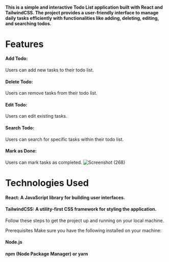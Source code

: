 #### This is a simple and interactive Todo List application built with React and TailwindCSS. The project provides a user-friendly interface to manage daily tasks efficiently with functionalities like adding, deleting, editing, and searching todos.


# Features
#### Add Todo:
Users can add new tasks to their todo list.
#### Delete Todo: 
Users can remove tasks from their todo list.
#### Edit Todo:
Users can edit existing tasks.
#### Search Todo: 
Users can search for specific tasks within their todo list.
#### Mark as Done:
Users can mark tasks as completed.
![Screenshot (268)](https://github.com/user-attachments/assets/26e5d004-ff36-4f57-aa38-616d713821e5)

# Technologies Used
#### React: A JavaScript library for building user interfaces.
#### TailwindCSS: A utility-first CSS framework for styling the application.

Follow these steps to get the project up and running on your local machine.

Prerequisites
Make sure you have the following installed on your machine:

#### Node.js
#### npm (Node Package Manager) or yarn
